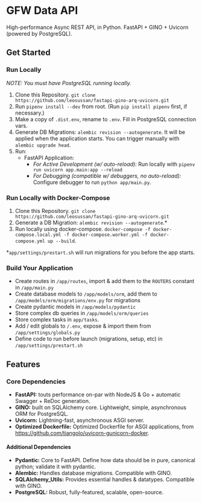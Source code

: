 # GFW Data API
High-performance Async REST API, in Python. FastAPI + GINO + Uvicorn (powered by PostgreSQL).

## Get Started
### Run Locally
_NOTE: You must have PostgreSQL running locally._

1. Clone this Repository. `git clone https://github.com/leosussan/fastapi-gino-arq-uvicorn.git`
2. Run `pipenv install --dev` from root. (Run `pip install pipenv` first, if necessary.)
3. Make a copy of `.dist.env`, rename to `.env`. Fill in PostgreSQL connection vars.
4. Generate DB Migrations: `alembic revision --autogenerate`. It will be applied when the application starts. You can trigger manually with `alembic upgrade head`.
5. Run:
    - FastAPI Application:
        * _For Active Development (w/ auto-reload):_ Run locally with `pipenv run uvicorn app.main:app --reload `
        * _For Debugging (compatible w/ debuggers, no auto-reload):_ Configure debugger to run `python app/main.py`.

### Run Locally with Docker-Compose
1. Clone this Repository. `git clone https://github.com/leosussan/fastapi-gino-arq-uvicorn.git`
2. Generate a DB Migration: `alembic revision --autogenerate`.*
3. Run locally using docker-compose. `docker-compose -f docker-compose.local.yml -f docker-compose.worker.yml -f docker-compose.yml up --build`.

*`app/settings/prestart.sh` will run migrations for you before the app starts.

### Build Your Application
* Create routes in `/app/routes`, import & add them to the `ROUTERS` constant in  `/app/main.py`
* Create database models to `/app/models/orm`, add them to `/app/models/orm/migrations/env.py` for migrations
* Create pydantic models in `/app/models/pydantic`
* Store complex db queries in `/app/models/orm/queries`
* Store complex tasks in `app/tasks`.
* Add / edit globals to `/.env`, expose & import them from `/app/settings/globals.py`
* Define code to run before launch (migrations, setup, etc) in `/app/settings/prestart.sh`

## Features
### Core Dependencies
* **FastAPI:** touts performance on-par with NodeJS & Go + automatic Swagger + ReDoc generation.
* **GINO:** built on SQLAlchemy core. Lightweight, simple, asynchronous ORM for PostgreSQL.
* **Uvicorn:** Lightning-fast, asynchronous ASGI server.
* **Optimized Dockerfile:** Optimized Dockerfile for ASGI applications, from https://github.com/tiangolo/uvicorn-gunicorn-docker.

#### Additional Dependencies
* **Pydantic:** Core to FastAPI. Define how data should be in pure, canonical python; validate it with pydantic.
* **Alembic:** Handles database migrations. Compatible with GINO.
* **SQLAlchemy_Utils:** Provides essential handles & datatypes. Compatible with GINO.
* **PostgreSQL:** Robust, fully-featured, scalable, open-source.
